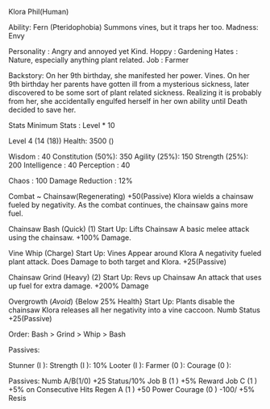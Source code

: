 Klora Phil(Human)
			
Ability: 	Fern (Pteridophobia)
Summons vines, but it traps her too.
Madness: 	Envy

Personality	: Angry and annoyed yet Kind.
Hoppy		: Gardening
Hates		: Nature, especially anything plant related.
Job 		: Farmer

Backstory:
On her 9th birthday, she manifested her power. Vines. On her 9th birthday her parents have gotten ill from a mysterious sickness, later discovered to be some sort of plant related sickness. Realizing it is probably from her, she accidentally engulfed herself in her own ability until Death decided to save her.



Stats
Minimum Stats : Level * 10

Level 4 (14 (18))
Health: 3500 ()

Wisdom 	 	      : 40
Constitution (50%): 350
Agility 	 (25%): 150
Strength 	 (25%): 200
Intelligence	  : 40
Perception 	 	  : 40

Chaos			  : 100
Damage Reduction  : 12%



Combat ~ Chainsaw(Regenerating) +50(Passive)
Klora wields a chainsaw fueled by negativity. As the combat continues, the chainsaw gains more fuel.


Chainsaw Bash (Quick) (1)
Start Up: Lifts Chainsaw
A basic melee attack using the chainsaw. 
+100% Damage.

Vine Whip (Charge)
Start Up: Vines Appear around Klora
A negativity fueled plant attack. Does Damage to both target and Klora.
+25(Passive)

Chainsaw Grind (Heavy) (2)
Start Up: Revs up Chainsaw
An attack that uses up fuel for extra damage.
+200% Damage

Overgrowth (*Avoid*) {Below 25% Health}
Start Up: Plants disable the chainsaw
Klora releases all her negativity into a vine caccoon.
Numb Status
+25(Passive)

Order: Bash > Grind > Whip > Bash



Passives:

Stunner	      (I ):
Strength	  (I ): 10%
Looter	      (I ):
Farmer	      (0 ):
Courage 	  (0 ):

Passives:
Numb A/B(1/0) +25 Status/10%
Job B    (1 ) +5% Reward
Job C    (1 ) +5% on Consecutive Hits
Regen A  (1 ) +50 Power
Courage  (0 ) -100/ +5% Resis

